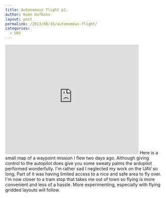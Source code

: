 ```yaml
---
title: Autonomous flight p1.
author: Koen Hufkens
layout: post
permalink: /2013/08/16/autonomous-flight/
categories:
  - UAV
---
```

<iframe src="https://www.google.com/maps/ms?msa=0&amp;msid=200751198255767057421.0004e415b85fa0d3fa7be&amp;ie=UTF8&amp;t=h&amp;ll=51.22179,4.371158&amp;spn=0.000539,0.001041&amp;output=embed" height="350" width="425" frameborder="0" marginwidth="0" marginheight="0" scrolling="no"></iframe>
Here is a small map of a waypoint mission I flew two days ago. Although giving control to the autopilot does give you some sweaty palms the ardupilot performed wonderfully. I'm rather sad I neglected my work on the UAV so long. Part of it was having limited access to a nice and safe area to fly over. I'm now closer to a tram stop that takes me out of town so flying is more convenient and less of a hassle. More experimenting, especially with flying gridded layouts will follow.
